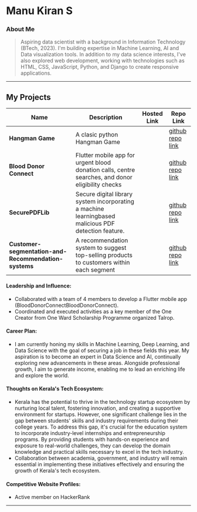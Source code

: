 # Manu Kiran S

### About Me

> Aspiring data scientist with a background in Information Technology (BTech, 2023). I'm building expertise in Machine Learning, AI and Data visualization tools. In addition to my data science interests, I've also explored web development, working with technologies such as HTML, CSS, JavaScript, Python, and Django to create responsive applications. 
---

## My Projects

| Name                | Description                                                               | Hosted Link                              | Repo Link                                                      |
|---------------------|---------------------------------------------------------------------------|------------------------------------------|----------------------------------------------------------------|
| **Hangman Game**    | A clasic python Hangman Game                                                                                     |    |[github repo link](https://github.com/manukirans/Hangman-Game)  |
| **Blood Donor Connect** | Flutter mobile app for urgent blood donation calls, centre searches, and donor eligibility checks   |        | [github repo link](https://github.com/manukirans/BloodDonorConnect) |
| **SecurePDFLib**    | Secure digital library system incorporating a machine learningbased malicious PDF detection feature.|          |  [github repo link](https://github.com/manukirans/SecurePDFLib) |
| **Customer-segmentation-and-Recommendation-systems**| A recommendation system to suggest top-selling products to customers within each segment || [github repo link](https://github.com/manukirans/Customer-segmentation-and-Recommendation-systems)|


#### Leadership and Influence:

- Collaborated with a team of 4 members to develop a Flutter mobile app (BloodDonorConnectBloodDonorConnect).
- Coordinated and executed activities as a key member of the One Creator from One Ward Scholarship Programme organized Talrop. 


#### Career Plan:

- I am currently honing my skills in Machine Learning, Deep Learning, and Data Science with the goal of securing a job in these fields this year. My aspiration is to become an expert in Data Science and AI, continually exploring new advancements in these areas. Alongside professional growth, I aim to generate income, enabling me to lead an enriching life and explore the world.


#### Thoughts on Kerala's Tech Ecosystem:

-  Kerala has the potential to thrive in the technology startup ecosystem by nurturing local talent, fostering innovation, and creating a supportive environment for startups. However, one significant challenge lies in the gap between students' skills and industry requirements during their college years. To address this gap, it's crucial for the education system to incorporate industry-level internships and entrepreneurship programs. By providing students with hands-on experience and exposure to real-world challenges, they can develop the domain knowledge and practical skills necessary to excel in the tech industry.
-  Collaboration between academia, government, and industry will remain essential in implementing these initiatives effectively and ensuring the growth of Kerala's tech ecosystem.


#### Competitive Website Profiles:

- Active member on HackerRank
---

